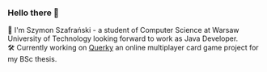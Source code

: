 ### Hello there 👋

👦 I'm Szymon Szafrański - a student of Computer Science at Warsaw University of Technology looking forward to work as Java Developer.  
🛠 Currently working on [Querky](https://github.com/SmiledProgrammer/Querky) an online multiplayer card game project for my BSc thesis.
